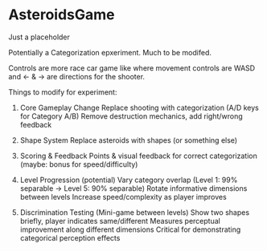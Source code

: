 # AsteroidsGame
Just a placeholder

Potentially a Categorization epxeriment. Much to be modifed. 

Controls are more race car game like where movement controls are WASD and <- & -> are directions for the shooter. 

Things to modify for experiment: 
1. Core Gameplay Change
Replace shooting with categorization (A/D keys for Category A/B)
Remove destruction mechanics, add right/wrong feedback

2. Shape System
Replace asteroids with shapes (or something else)

3. Scoring & Feedback
Points & visual feedback for correct categorization (maybe: bonus for speed/difficulty)

4. Level Progression (potential)
Vary category overlap (Level 1: 99% separable → Level 5: 90% separable)
Rotate informative dimensions between levels
Increase speed/complexity as player improves

5. Discrimination Testing (Mini-game between levels)
Show two shapes briefly, player indicates same/different
Measures perceptual improvement along different dimensions
Critical for demonstrating categorical perception effects
